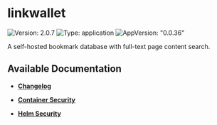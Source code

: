 # linkwallet

![Version: 2.0.7](https://img.shields.io/badge/Version-2.0.7-informational?style=flat-square) ![Type: application](https://img.shields.io/badge/Type-application-informational?style=flat-square) ![AppVersion: "0.0.36"](https://img.shields.io/badge/AppVersion-"0.0.36"-informational?style=flat-square)

A self-hosted bookmark database with full-text page content search.

## Available Documentation

- [**Changelog**](CHANGELOG)

- [**Container Security**](container-security)

- [**Helm Security**](helm-security)

